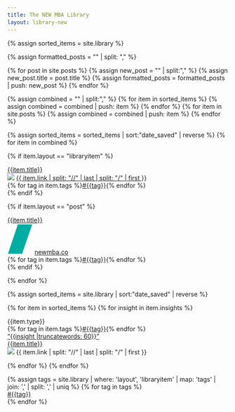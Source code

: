```yaml
---
title: The NEW MBA Library
layout: library-new
---
```




<!--Sources-->
<div class="w-100 center" id="sources">
<div class="mw8 w-100 center">
{% assign sorted_items = site.library %}

{% assign formatted_posts = "" | split: "," %}

{% for post in site.posts %}
{% assign new_post = "" | split:"," %}
{% assign new_post.title = post.title %}
{% assign formatted_posts = formatted_posts | push: new_post %}
{% endfor %}

{% assign combined = "" | split:"," %}
{% for item in sorted_items %}
{% assign combined = combined | push: item %}
{% endfor %}
{% for item in site.posts %}
{% assign combined = combined | push: item %}
{% endfor %}




{% assign sorted_items = sorted_items | sort:"date_saved" | reverse %}
{% for item in combined %}

{% if item.layout == "libraryitem" %}
<div class="pa3 mv3 w-100 br1 bg-newmba-offwhite item" data-item-title="{{item.title}}" data-item-source="{{item.link}}" data-item-tags="{{item.tags | join:',' }}">
<div class="flex flex-wrap w-100 items-center">
<a class="link black w-40-l w-100 b itemtitle" href="{{item.url}}">{{item.title}}</a>
<div class="w-30-l w-100 f7"><div class="flex"><img class="mr2 v-mid" src="https://www.google.com/s2/favicons?domain={{item.link}}"> <span class="black-70 i"><a class="link black" href="{{item.url}}">{{ item.link | split: "//" | last | split: "/" | first }}</a></span></div></div>
<div class="w-10"></div>
<div class="w-20-l w-100 tr f7">{% for tag in item.tags %}<a href="/library/?search={{tag}}" class="link newmba-purple b">#{{tag}}</a>{% endfor %}</div>
</div>
</div>
{% endif %}

{% if item.layout == "post" %}
<div class="pa3 mv3 w-100 br1 bg-newmba-offwhite item" data-item-title="{{item.title}}" data-item-source="{{item.url}}" data-item-tags="{{item.tags | join:',' }}">
<div class="flex flex-wrap w-100 items-center">
<a class="link black w-40-l w-100 b itemtitle" href="{{item.url}}">{{item.title}}</a>
<div class="w-30-l w-100 f7"><div class="flex"><img class="mr2 v-mid" src="/images/chevron.svg"> <span class="black-70 i"><a class="link black" href="https://newmba.co{{item.url}}">newmba.co</a></span></div></div>
<div class="w-10"></div>
<div class="w-20-l w-100 tr f7">{% for tag in item.tags %}<a href="/library/?search={{tag}}" class="link newmba-purple b">#{{tag}}</a>{% endfor %}</div>
</div>
</div>
{% endif %}

{% endfor %}
</div>
</div>

<!--Quotes-->
<div class="w-100 center dn" id="quotes">
<div class="flex flex-wrap">

{% assign sorted_items = site.library | sort:"date_saved"  | reverse %}

{% for item in sorted_items %}
{% for insight in item.insights %}

<div class="w-third-l w-100 pa3 item" data-item-title="{{item.title}}" data-item-source="{{item.link}}" data-item-insight="{{insight}}" data-item-tags="{{item.tags | join:','}}">
  <div class="pa4 bg-newmba-offwhite f5 br2">
  <div class="flex justify-between pb3 f6">
    <div class="newmba-green ttu">{{item.type}}</div>
    <div class="">{% for tag in item.tags %}<a href="/library/?tag={{tag}}" class="link newmba-purple b">#{{tag}}</a>{% endfor %}</div>
  </div>
  <a href="{{item.url}}" class="link"><div class="i lh-copy b itemtext black">“{{insight |truncatewords: 60}}”</div></a>
  <div class="f6 pt3">
    <a href="{{item.url}}" class="link"><div class="pb2 itemtitle black">{{item.title}}</div></a>
    <div class="flex"><img class="mr2 v-mid br-100 ba b--newmba-green" src="https://www.google.com/s2/favicons?domain={{item.link}}"> <span class="black-70 i">{{ item.link | split: "//" | last | split: "/" | first }}</span></div>
  </div>
</div>

</div>

{% endfor %}
{% endfor %}
</div>
</div>


<!--Tags-->
<div class="w-100 center dn" id="tags">
<div class="flex flex-wrap">
{% assign tags = site.library | where: 'layout', 'libraryitem' | map: 'tags' | join: ',' | split: ',' | uniq %}
{% for tag in tags %}
<div class="w-third-l w-100 pa3 item">
    <div class="pa4 bg-newmba-offwhite f5 br2">
        <div class=""><a class="link newmba-purple b ttl" href="/library/?search={{tag}}">#{{tag}}</a></div>
    </div>
</div>
{% endfor %}
</div>
</div>